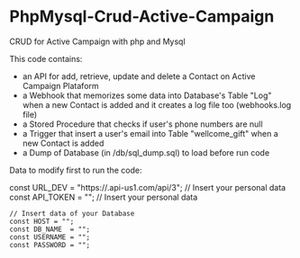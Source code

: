 # PhpMysql-Crud-Active-Campaign
CRUD for Active Campaign with php and Mysql

<p>This code contains:
    <ul>
        <li>an API for add, retrieve, update and delete a Contact on Active Campaign Plataform</li>
        <li>a Webhook that memorizes some data into Database's Table "Log" when a new Contact is added and it creates a log file too (webhooks.log file)</li>
        <li>a Stored Procedure that checks if user's phone numbers are null</li>
        <li>a Trigger that insert a user's email into Table "wellcome_gift" when a new Contact is added</li>
        <li>a Dump of Database (in /db/sql_dump.sql) to load before run code</li>
    </ul>
</p>

<p>Data to modify first to run the code:</p>
<p>
    const URL_DEV = "https://<your-account>.api-us1.com/api/3";  // Insert your personal data
    const API_TOKEN = "<Insert your API TOKEN>"; // Insert your personal data

    
    // Insert data of your Database
    const HOST = "";
    const DB_NAME  = "";
    const USERNAME = "";
    const PASSWORD = "";
</p>

